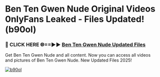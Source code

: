 # Ben Ten Gwen Nude Original Videos 0nlyFans Leaked - Files Updated! (b90ol)

<h3>🔴 CLICK HERE 🌐==►► <a href="https://tinyurl.com/yc6ubb5a" rel="nofollow">Ben Ten Gwen Nude Updated Files</a></h3>

Get Ben Ten Gwen Nude and all content. Now you can access all videos and pictures of Ben Ten Gwen Nude. New Updated Files 2025!

[![b90ol](https://i.imgur.com/7eu0CRL.gif)](https://tinyurl.com/yc6ubb5a)
